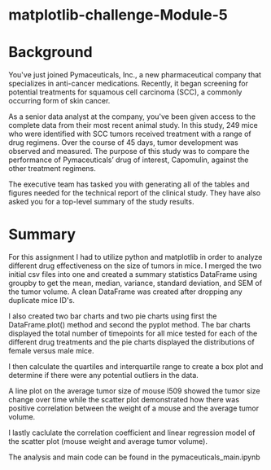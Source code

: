 # matplotlib-challenge-Module-5
# Background
You've just joined Pymaceuticals, Inc., a new pharmaceutical company that specializes in anti-cancer medications. Recently, it began screening for potential treatments for squamous cell carcinoma (SCC), a commonly occurring form of skin cancer.

As a senior data analyst at the company, you've been given access to the complete data from their most recent animal study. In this study, 249 mice who were identified with SCC tumors received treatment with a range of drug regimens. Over the course of 45 days, tumor development was observed and measured. The purpose of this study was to compare the performance of Pymaceuticals’ drug of interest, Capomulin, against the other treatment regimens.

The executive team has tasked you with generating all of the tables and figures needed for the technical report of the clinical study. They have also asked you for a top-level summary of the study results.

# Summary
For this assignment I had to utilize python and matplotlib in order to analyze different drug effectiveness on the size of tumors in mice.  I merged the two initial csv files into one and created a summary statistics DataFrame using groupby to get the mean, median, variance, standard deviation, and SEM of the tumor volume. A clean DataFrame was created after dropping any duplicate mice ID's.

I also created two bar charts and two pie charts using first the DataFrame.plot() method and second the pyplot method. The bar charts displayed the total number of timepoints for all mice tested for each of the different drug treatments and the pie charts displayed the distributions of female versus male mice.

I then calculate the quartiles and interquartile range to create a box plot and determine if there were any potential outliers in the data.

A line plot on the average tumor size of mouse l509 showed the tumor size change over time while the scatter plot demonstrated how there was positive correlation between the weight of a mouse and the average tumor volume.

I lastly caclulate the correlation coefficient and linear regression model of the scatter plot (mouse weight and average tumor volume).

The analysis and main code can be found in the pymaceuticals_main.ipynb
